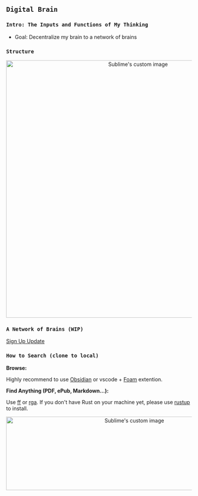 
## `Digital Brain` 

### `Intro: The Inputs and Functions of My Thinking`

- Goal: Decentralize my brain to a network of brains


### `Structure`

<p align="center">
  <img width="700" height="700" src="https://i.imgur.com/MWjCHbk.jpg" alt="Sublime's custom image"/>
</p>


### `A Network of Brains (WIP)`

[Sign Up Update](https://tarsmachine.substack.com/welcome)


### `How to Search (clone to local)`

**Browse:**

Highly recommend to use [Obsidian](https://obsidian.md/) or vscode + [Foam](https://foambubble.github.io/foam/) extention.

**Find Anything (PDF, ePub, Markdown...):**

Use [ff](https://github.com/vishaltelangre/ff) or [rga](https://github.com/phiresky/ripgrep-all).  If you don't have Rust on your machine yet, please use [rustup](https://doc.rust-lang.org/book/ch01-01-installation.html) to install.

<p align="center">
  <img width="680" height="200" src="https://i.imgur.com/MtU3suN.jpg" alt="Sublime's custom image"/>
</p>




